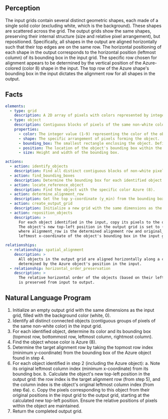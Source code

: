 ## Perception

The input grids contain several distinct geometric shapes, each made of a single solid color (excluding white, which is the background). These shapes are scattered across the grid. The output grids show the same shapes, preserving their internal structure (size and relative pixel arrangement), but repositioned. Specifically, all shapes in the output are aligned horizontally such that their top edges are on the same row. The horizontal positioning of each shape in the output corresponds to the horizontal position (leftmost column) of its bounding box in the input grid. The specific row chosen for alignment appears to be determined by the vertical position of the Azure-colored (color 8) shape in the input. The top row of the Azure shape's bounding box in the input dictates the alignment row for all shapes in the output.

## Facts


```yaml
elements:
  - type: grid
    description: A 2D array of pixels with colors represented by integers 0-9. White (0) is the background.
  - type: object
    description: Contiguous blocks of pixels of the same non-white color. These represent distinct shapes.
    properties:
      - color: The integer value (1-9) representing the color of the object's pixels.
      - shape: The specific arrangement of pixels forming the object.
      - bounding_box: The smallest rectangle enclosing the object. Defined by top-left (y_min, x_min) and bottom-right (y_max, x_max) coordinates.
      - position: The location of the object's bounding box within the grid.
      - size: Height and width of the bounding box.

actions:
  - action: identify_objects
    description: Find all distinct contiguous blocks of non-white pixels in the input grid.
  - action: find_bounding_boxes
    description: Determine the bounding box for each identified object.
  - action: locate_reference_object
    description: Find the object with the specific color Azure (8).
  - action: determine_alignment_row
    description: Get the top y-coordinate (y_min) from the bounding box of the Azure (8) object.
  - action: create_output_grid
    description: Initialize a new grid with the same dimensions as the input, filled with the background color (white, 0).
  - action: reposition_objects
    description: >
      For each object identified in the input, copy its pixels to the output grid.
      The object's new top-left position in the output grid is set to (alignment_row, original_x_min),
      where alignment_row is the determined alignment row and original_x_min is the
      leftmost x-coordinate of the object's bounding box in the input grid.

relationships:
  - relationship: spatial_alignment
    description: >
      All objects in the output grid are aligned horizontally along a common row,
      determined by the Azure object's position in the input.
  - relationship: horizontal_order_preservation
    description: >
      The relative horizontal order of the objects (based on their leftmost x-coordinates)
      is preserved from input to output.
```


## Natural Language Program

1.  Initialize an empty output grid with the same dimensions as the input grid, filled with the background color (white, 0).
2.  Identify all distinct connected objects (contiguous groups of pixels of the same non-white color) in the input grid.
3.  For each identified object, determine its color and its bounding box (topmost row, bottommost row, leftmost column, rightmost column).
4.  Find the object whose color is Azure (8).
5.  Determine the target alignment row by taking the topmost row index (minimum y-coordinate) from the bounding box of the Azure object found in step 4.
6.  For each object identified in step 2 (including the Azure object):
    a.  Note its original leftmost column index (minimum x-coordinate) from its bounding box.
    b.  Calculate the object's new top-left position in the output grid: the row index is the target alignment row (from step 5), and the column index is the object's original leftmost column index (from step 6a).
    c.  Copy the pixels corresponding to this object from their original positions in the input grid to the output grid, starting at the calculated new top-left position. Ensure the relative positions of pixels within the object are maintained.
7.  Return the completed output grid.